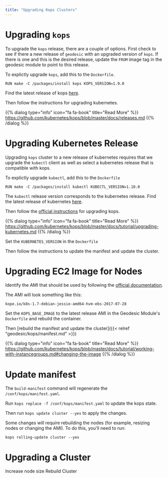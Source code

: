 ```yaml
---
title: "Upgrading Kops Clusters"
---
```

# Upgrading `kops`

To upgrade the `kops` release, there are a couple of options. First check to see if there a new release of `geodesic` with an upgraded version of `kops`. If there is one and this is the desired release, update the `FROM` image tag in the geodesic module to point to this release.

To explictly upgrade `kops`, add this to the `Dockerfile`.

```
RUN make -C /packages/install kops KOPS_VERSION=1.9.0
```

Find the latest release of kops [here](https://github.com/kubernetes/kops/releases).

Then follow the instructions for upgrading kubernetes.

{{% dialog type="info" icon="fa fa-book" title="Read More" %}}
<https://github.com/kubernetes/kops/blob/master/docs/releases.md>
{{% /dialog %}}

# Upgrading Kubernetes Release

Upgrading `kops` cluster to a new release of kubernetes requires that we upgrade the `kubectl` client as well as select a kubernetes release that is compatible with kops.

To explictly upgrade `kubectl`, add this to the `Dockerfile`
```
RUN make -C /packages/install kubectl KUBECTL_VERSION=1.10.0
```
 The `kubectl` release version corresponds to the kubernetes release. Find the latest release of kubernetes [here](https://github.com/kubernetes/kubernetes/releases).

 Then follow the [official instructions](https://github.com/kubernetes/kops/blob/master/docs/upgrade.md) for upgrading kops.

{{% dialog type="info" icon="fa fa-book" title="Read More" %}}
<https://github.com/kubernetes/kops/blob/master/docs/tutorial/upgrading-kubernetes.md>
{{% /dialog %}}

Set the `KUBERNETES_VERSION` in the `Dockerfile`

Then follow the instructions to update the manifest and update the cluster.

# Upgrading EC2 Image for Nodes

Identify the AMI that should be used by following the [official documentation](https://github.com/kubernetes/kops/blob/master/docs/images.md).

The AMI will look something like this:
```
kope.io/k8s-1.7-debian-jessie-amd64-hvm-ebs-2017-07-28
```

Set the `KOPS_BASE_IMAGE` to the latest release AMI in the Geodesic Module's `Dockerfile` and rebuild the container.

Then [rebuild the manifest and update the cluster]({{< relref "geodesic/kops/manifest.md" >}})

{{% dialog type="info" icon="fa fa-book" title="Read More" %}}
<https://github.com/kubernetes/kops/blob/master/docs/tutorial/working-with-instancegroups.md#changing-the-image>
{{% /dialog %}}


# Update manifest

The `build-manifest` command will regenerate the `/conf/kops/manifest.yaml`.

Run `kops replace -f /conf/kops/manifest.yaml` to update the kops state.

Then run `kops update cluster --yes` to apply the changes.

Some changes will require rebuilding the nodes (for example, resizing nodes or changing the AMI). To do this, you'll need to run:

```
kops rolling-update cluster --yes
```

# Upgrading a Cluster

Increase node size
Rebuild Cluster
